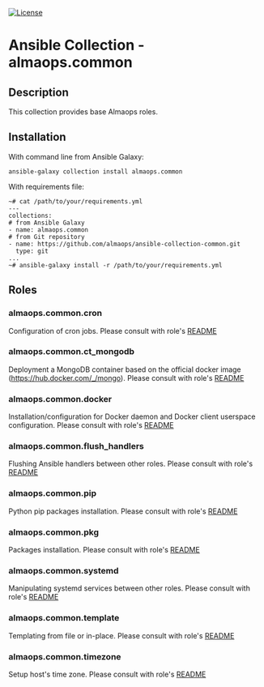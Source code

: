 
[![License](https://img.shields.io/badge/license-MIT%20License-brightgreen.svg)](./LICENSE)
# Ansible Collection - almaops.common

## Description
This collection provides base Almaops roles.

## Installation
With command line from Ansible Galaxy:
```
ansible-galaxy collection install almaops.common
```
With requirements file:
```
~# cat /path/to/your/requirements.yml
---
collections:
# from Ansible Galaxy
- name: almaops.common
# from Git repository
- name: https://github.com/almaops/ansible-collection-common.git
  type: git
...
~# ansible-galaxy install -r /path/to/your/requirements.yml
```

## Roles

### almaops.common.cron
Configuration of cron jobs. Please consult with role's [README](./roles/cron/README.md)

### almaops.common.ct_mongodb
Deployment a MongoDB container based on the official docker image (https://hub.docker.com/_/mongo). Please consult with role's [README](./roles/ct_mongodb/README.md)

### almaops.common.docker
Installation/configuration for Docker daemon and Docker client userspace configuration. Please consult with role's [README](./roles/pip/README.md)

### almaops.common.flush_handlers
Flushing Ansible handlers between other roles. Please consult with role's [README](./roles/flush_handlers/README.md)

### almaops.common.pip
Python pip packages installation. Please consult with role's [README](./roles/pip/README.md)

### almaops.common.pkg
Packages installation. Please consult with role's [README](./roles/pkg/README.md)

### almaops.common.systemd
Manipulating systemd services between other roles. Please consult with role's [README](./roles/systemd/README.md)

### almaops.common.template
Templating from file or in-place. Please consult with role's [README](./roles/template/README.md)

### almaops.common.timezone
Setup host's time zone. Please consult with role's [README](./roles/timezone/README.md)
